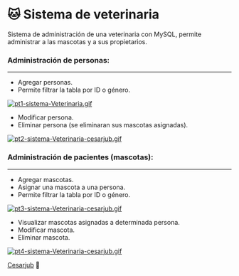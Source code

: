 # 🐱 Sistema de veterinaria

Sistema de administración de una veterinaria con MySQL, permite administrar a las mascotas y a sus propietarios.

### Administración de personas:

----

- Agregar personas.
- Permite filtrar la tabla por ID o género.

[![pt1-sistema-Veterinaria.gif](https://i.postimg.cc/Kjwpxrgx/pt1-sistema-Veterinaria.gif)](https://postimg.cc/SYLfG9rv)

- Modificar persona.
- Eliminar persona (se eliminaran sus mascotas asignadas).

[![pt2-sistema-Veterinaria-cesarjub.gif](https://i.postimg.cc/Vvf4wZNx/pt2-sistema-Veterinaria-cesarjub.gif)](https://postimg.cc/k6HWFcKs)

### Administración de pacientes (mascotas):

---

- Agregar mascotas.
- Asignar una mascota a una persona.
- Permite filtrar la tabla por ID o género.

[![pt3-sistema-Veterinaria-cesarjub.gif](https://i.postimg.cc/wMFtK0tb/pt3-sistema-Veterinaria-cesarjub.gif)](https://postimg.cc/p5hVzQJD)

- Visualizar mascotas asignadas a determinada persona.
- Modificar mascota.
- Eliminar mascota.

[![pt4-sistema-Veterinaria-cesarjub.gif](https://i.postimg.cc/xdyNyff2/pt4-sistema-Veterinaria-cesarjub.gif)](https://postimg.cc/cKCJdNt9)

[Cesarjub](https://github.com/Cesarjub) 🙂
